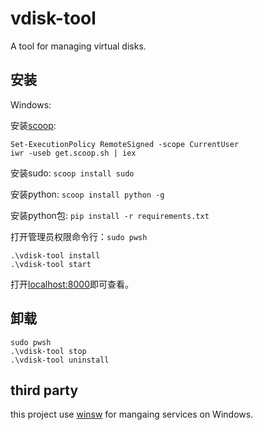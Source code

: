 # vdisk-tool

A tool for managing virtual disks.

## 安装

Windows:

安装[scoop](https://scoop.sh/):
```
Set-ExecutionPolicy RemoteSigned -scope CurrentUser
iwr -useb get.scoop.sh | iex
```

安装sudo: `scoop install sudo`

安装python: `scoop install python -g`

安装python包: `pip install -r requirements.txt`

打开管理员权限命令行：`sudo pwsh`

```
.\vdisk-tool install
.\vdisk-tool start
```

打开[localhost:8000](http://localhost:8000)即可查看。


## 卸载

```
sudo pwsh
.\vdisk-tool stop
.\vdisk-tool uninstall
```

## third party

this project use [winsw](https://github.com/winsw/winsw) for mangaing services
on Windows.
